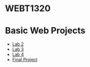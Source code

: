 # WEBT1320

<h1>Basic Web Projects</h1>

<ul>
   <li><a href="Lab 2/Index.html" target="_blank">Lab 2</a></li>
   <li><a href="Lab 3/Index.html" target="_blank">Lab 3</a></li>
   <li><a href="Lab 4/Index.html" target="_blank">Lab 4</a></li>
   <li><a href="Final Project/Index.html" target="_blank">Final Project</a></li>
</ul>